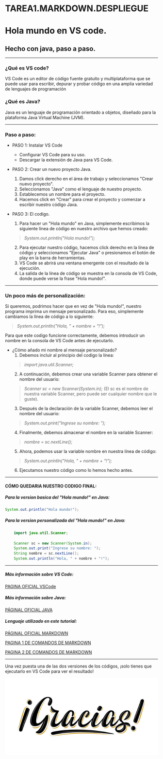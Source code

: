 # TAREA1.MARKDOWN.DESPLIEGUE

# Hola mundo en VS code.

## Hecho con java, paso a paso.

---
### ¿Qué es VS code?
VS Code es un editor de código fuente gratuito y multiplataforma que se puede usar para escribir, depurar y probar código en una amplia variedad de lenguajes de programación
   
### ¿Qué es Java?
Java es un lenguaje de programación orientado a objetos, diseñado para la plataforma Java Virtual Machine (JVM).

--- 
### Paso a paso:

* PASO 1: Instalar VS Code
  * Configurar VS Code para su uso.
  * Descargar la extensión de Java para VS Code.
    
* PASO 2: Crear un nuevo proyecto Java.
  1. Damos click derecho en el área de trabajo y seleccionamos "Crear nuevo proyecto".
  2. Seleccionamos "Java" como el lenguaje de nuestro proyecto.
  3. Establecemos un nombre para el proyecto.
  4. Hacemos click en "Crear" para crear el proyecto y comenzar a escribir nuestro código Java.
     
* PASO 3: El codigo.
  1. Para hacer un "Hola mundo" en Java, simplemente escribimos la siguiente línea de código en nuestro archivo que hemos creado:
    > *System.out.println("Hola mundo!");*
  2. Para ejecutar nuestro código, hacemos click derecho en la línea de código y seleccionamos "Ejecutar Java" o presionamos el botón de play en la barra de herramientas.
  3. VS Code se abrirá una ventana emergente con el resultado de la ejecución.
  4. La salida de la línea de código se muestra en la consola de VS Code, donde puede verse la frase "Hola mundo!".

---
### Un poco más de personalización:
Si queremos, podrimos hacer que en vez de "Hola mundo!", nuestro programa imprima un mensaje personalizado. Para eso, simplemente cambiamos la línea de código a lo siguiente:
> *System.out.println("Hola, " + nombre + "!");*

Para que este codigo funcione correctamente, debemos introducir un nombre en la consola de VS Code antes de ejecutarlo.

* ¿Cómo añado mi nombre al mensaje personalizado?
    1. Debemos incluir al principio del codigo la línea: 
    > *import java.util.Scanner;* 
    2. A continuación, debemos crear una variable Scanner para obtener el nombre del usuario:
    > *Scanner sc = new Scanner(System.in);* (El sc es el nombre de nuestra variable Scanner, pero puede ser cualquier nombre que le guste).
    3. Después de la declaración de la variable Scanner, debemos leer el nombre del usuario:
    > *System.out.print("Ingrese su nombre: ");*
    4. Finalmente, debemos almacenar el nombre en la variable Scanner:
    > *nombre = sc.nextLine();*
    5. Ahora, podemos usar la variable nombre en nuestra línea de código:
    > *System.out.println("Hola, " + nombre + "!");*
    6. Ejecutamos nuestro código como lo hemos hecho antes.

---

#### CÓMO QUEDARIA NUESTRO CODIGO FINAL:

##### Para la version basica del "Hola mundo!" en Java:

  ```JAVA
  System.out.println("Hola mundo!");
  ```

##### Para la version personalizada del "Hola mundo!" en Java:

```JAVA
    import java.util.Scanner;

    Scanner sc = new Scanner(System.in);
    System.out.print("Ingrese su nombre: ");
    String nombre = sc.nextLine();
    System.out.println("Hola, " + nombre + "!");
   ``` 
---
##### Más información sobre VS Code:
[PAGINA OFICIAL VSCode](https://code.visualstudio.com/)

##### Más información sobre Java:
[PÁGINAL OFICIAL JAVA](https://www.java.com/es/)

##### Lenguaje utilizado en este tutorial:
[PÁGINAL OFICIAL MARKDOWN](https://markdown.es/)

[PAGINA 1 DE COMANDOS DE MARKDOWN](https://www.markdownguide.org/cheat-sheet/)

[PAGINA 2 DE COMANDOS DE MARKDOWN](https://markdown.es/sintaxis-markdown/)

---


Una vez puesta una de las dos versiones de los códigos, ¡solo tienes que ejecutarlo en VS Code para ver el resultado!

![Despedida](https://github.com/Stephyshere/TAREA1.MARKDOWN.DESPLIEGUE/blob/main/Imagenes/Gracias.jpg)
